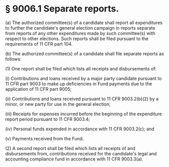 # § 9006.1   Separate reports.

(a) The authorized committee(s) of a candidate shall report all expenditures to further the candidate's general election campaign in reports separate from reports of any other expenditures made by such committee(s) with respect to other elections. Such reports shall be filed pursuant to the requirements of 11 CFR part 104.


(b) The authorized committee(s) of a candidate shall file separate reports as follows:


(1) One report shall be filed which lists all receipts and disbursements of:


(i) Contributions and loans received by a major party candidate pursuant to 11 CFR part 9003 to make up deficiencies in Fund payments due to the application of 11 CFR part 9005;


(ii) Contributions and loans received pursuant to 11 CFR 9003.2(b)(2) by a minor, or new party for use in the general election;


(iii) Receipts for expenses incurred before the beginning of the expenditure report period pursuant to 11 CFR 9003.4;


(iv) Personal funds expended in accordance with 11 CFR 9003.2(c); and


(v) Payments received from the Fund.


(2) A second report shall be filed which lists all receipts of and disbursements from, contributions received for the candidate's legal and accounting compliance fund in accordance with 11 CFR 9003.3(a).




